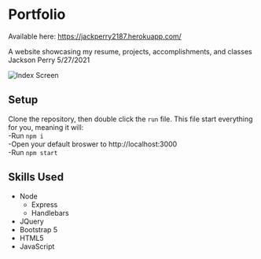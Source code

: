 # Portfolio
Available here: https://jackperry2187.herokuapp.com/

A website showcasing my resume, projects, accomplishments, and classes  
Jackson Perry 5/27/2021  

![Index Screen](https://i.imgur.com/19Rj8Ta.png)
## Setup  
Clone the repository, then double click the `run` file. 
This file start everything for you, meaning it will:  
-Run `npm i`  
-Open your default broswer to http://localhost:3000  
-Run `npm start`  
## Skills Used
- Node
  - Express
  - Handlebars
- JQuery
- Bootstrap 5
- HTML5
- JavaScript
